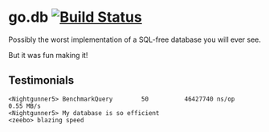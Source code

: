 go.db [![Build Status](https://secure.travis-ci.org/Nightgunner5/go.db.png?branch=master)](http://travis-ci.org/Nightgunner5/go.db)
=====

Possibly the worst implementation of a SQL-free database you will ever see.

But it was fun making it!

Testimonials
------------

    <Nightgunner5> BenchmarkQuery        50          46427740 ns/op           0.55 MB/s
    <Nightgunner5> My database is so efficient
    <zeebo> blazing speed
